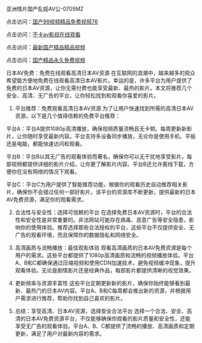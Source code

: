 
亚洲情片国产乱婬AV公-0705MZ

点击访问：<a href="https://heiliaowzu4ur.pages.dev">国产99视频精品免费视频76</a>

点击访问：<a href="https://heiliaozj3tjd.pages.dev">不卡av影视在线观看</a>

点击访问：<a href="https://heiliaoe8ajia.pages.dev">最新国产精品精品视频</a>

点击访问：<a href="https://heiliaoxqkkct.pages.dev">国产精品永久免费视频</a>




日本AV免费：免费在线观看高清日本AV资源
在互联网的浪潮中，越来越多的观众希望能方便地免费在线观看高清日本AV影片。幸运的是，许多平台为用户提供了免费的日本AV资源，让你无需付费也能享受最新、最热的影片。本文将推荐几个安全、高清、无广告的平台，让你轻松找到和观看你喜爱的影片。

1. 平台推荐：免费观看高清日本AV资源
为了让用户快速找到所需的高清日本AV资源，以下是几个值得信赖的免费平台推荐：

平台A：平台A提供1080p高清播放，确保视频质量流畅且无卡顿。每周更新新影片，让你随时享受最新内容。平台支持多设备同步播放，无论你是使用手机、平板还是电脑，都能快速访问和观看。

平台B：平台B以其无广告的观看体验而著名，确保你可以无干扰地享受影片。每部视频都提供详细的影片介绍，让你更了解影片内容。平台B还允许离线下载，方便你在没有网络的情况下观看。

平台C：平台C为用户提供了智能推荐功能，根据你的观看历史自动推荐相关影片，确保你不会错过任何一部好影片。该平台的资源库不断更新，提供最新的日本AV免费资源，满足你的观看需求。

2. 合法性与安全性：选择可信赖的平台
在选择免费日本AV资源时，平台的合法性和安全性是非常重要的。非法网站可能存在病毒、恶意广告等安全隐患，影响你的使用体验。推荐选择那些合法授权的平台，这些平台不仅提供安全、无广告的观看环境，而且保障你的数据隐私和网络安全。

3. 高清画质与流畅播放：最佳观影体验
观看高清画质的日本AV免费资源是每个用户的需求。这些平台都提供了1080p高清画质和流畅的视频播放体验。平台A、B和C都确保通过压缩视频和使用CDN加速技术，避免视频缓冲现象，提升观看体验。无论是剧情影片还是经典作品，每部影片都提供清晰的视觉效果。

4. 更新频率与资源丰富性
这些平台定期更新新的影片，确保你始终能够看到最新、最热门的日本AV内容。平台A、B和C每周都会推出新的资源，并根据用户需求进行推荐，帮助你找到自己喜欢的影片。

5. 总结：享受高清、日本AV资源，选择安全合法平台
选择一个合法、安全、高清的日本AV免费资源平台，不仅能够确保你观看的影片质量和安全性，还能享受无广告的观看体验。平台A、B、C都提供了流畅的播放、高清画质和定期更新，满足了用户对最新内容的需求。









<span style="display:none;">[Canonical link]( https://github.com/haha20250709/754406 ）</span>

